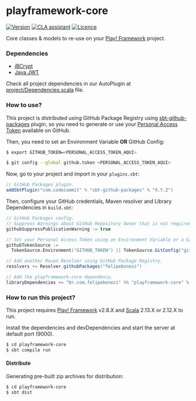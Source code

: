 # playframework-core

[![Version](https://img.shields.io/github/v/release/felipebonezi/playframework-core?logo=java)](https://github.com/felipebonezi/playframework-core/releases)
[![CLA assistant](https://cla-assistant.io/readme/badge/felipebonezi/playframework-core)](https://cla-assistant.io/felipebonezi/playframework-core)
[![Licence](https://img.shields.io/github/license/felipebonezi/playframework-core?color=blue)](https://github.com/felipebonezi/playframework-core/blob/master/LICENSE)

Core classes &amp; models to re-use on your [Play! Framework](https://playframework.com/) project.

### Dependencies

- [jBCrypt](https://www.mindrot.org/projects/jBCrypt/)
- [Java JWT](https://github.com/auth0/java-jwt)

Check all project dependencies in our AutoPlugin
at [project/Dependencies.scala](https://github.com/felipebonezi/playframework-core/blob/master/project/Dependencies.scala)
file.

### How to use?

This project is distributed using GitHub Package Registry
using [sbt-github-packages](https://dev.to/gjuoun/publish-your-scala-library-to-github-packages-4p80) plugin, so you
need to generate or use
your [Personal Access Token](https://docs.github.com/pt/github/authenticating-to-github/creating-a-personal-access-token)
available on GitHub.

Then, you need to set an Environment Variable **OR** GitHub Config:

```sh
$ export GITHUB_TOKEN=<PERSONAL_ACCESS_TOKEN_AQUI>
```

```sh
$ git config --global github.token <PERSONAL_ACCESS_TOKEN_AQUI>
```

Now, go to your project and import in your `plugins.sbt`:

```scala
// GitHub Packages plugin.
addSbtPlugin("com.codecommit" % "sbt-github-packages" % "X.Y.Z")
```

Then, configure your GitHub credentials, Maven resolver and Library Dependencies in `build.sbt`:

```scala
// GitHub Packages config.
// Suppress Warnings about GitHub Repository Owner that is not required (OPTIONAL).
githubSuppressPublicationWarning := true

// Set your Personal Access Token using an Environment Variable or a Git Configuration.
githubTokenSource :=
  TokenSource.Environment("GITHUB_TOKEN") || TokenSource.GitConfig("github.token")

// Add another Maven Resolver using GitHub Package Registry.
resolvers += Resolver.githubPackages("felipebonezi")

// Add the playframework-core dependency.
libraryDependencies += "br.com.felipebonezi" %% "playframework-core" % "vX.Y.Z"
```

### How to run this project?

This project requires [Play! Framework](https://playframework.com/) v2.8.X and [Scala](https://www.scala-lang.org)
2.13.X or 2.12.X to run.

Install the dependencies and devDependencies and start the server at default port (9000).

```sh
$ cd playframework-core
$ sbt compile run
```

#### Distribute

Generating pre-built zip archives for distribution:

```sh
$ cd playframework-core
$ sbt dist
```
